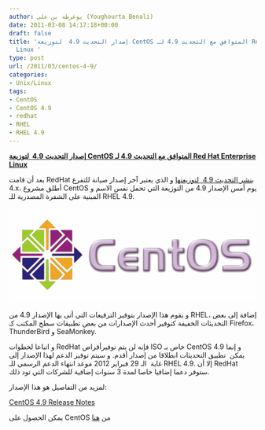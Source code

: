 ```yaml
---
author: يوغرطة بن علي (Youghourta Benali)
date: 2011-03-08 14:17:18+00:00
draft: false
title: 'إصدار التحديث 4.9  لتوزيعة CentOS المتوافق مع التحديث 4.9 لـ Red Hat Enterprise
  Linux '
type: post
url: /2011/03/centos-4-9/
categories:
- Unix/Linux
tags:
- CentOS
- CentOS 4.9
- redhat
- RHEL
- RHEL 4.9
---
```


[**إصدار التحديث 4.9  لتوزيعة CentOS المتوافق مع التحديث 4.9 لـ Red Hat Enterprise Linux**](https://www.it-scoop.com/2011/03/centos-4-9/)


بعد أن قامت RedHat [بنشر التحديث 4.9  لتوزيعتها](https://www.it-scoop.com/2011/02/red-hat-enterprise-linux-4-9/) و الذي يعتبر آخر إصدار صيانة للتفرع 4.x، أطلق مشروع CentOS يوم أمس الإصدار 4.9 من التوزيعة التي تحمل نفس الاسم و المبنية على الشفرة المصدرية للـ RHEL 4.9.






[![](centos-logo.png)
](https://www.it-scoop.com/2011/03/centos-4-9/)



و يقوم هذا الإصدار بتوفير الترقيعات التي أتى بها الإصدار 4.9 من RHEL، إضافة إلى بعض التحديثات الخفيفة كتوفير أحدث الإصدارات من بعض تطبيقات سطح المكتب كـ Firefox، ThunderBird و SeaMonkey.

و اتباعا لخطوات RedHat فإنه لن يتم توفيرأقراص ISO خاص بـ CentOS 4.9 و إنما يمكن  تطبيق التحديثات انطلاقا من إصدار أقدم. و سيتم توفير الدعم لهذا الإصدار إلى غاية  الـ 29 فبراير 2012 موعد انتهاء الدعم الرسمي للـ RHEL 4.9. إلا أن RedHat ستوفر دعما إضافيا خاصا لمدة 3 سنوات إضافية للشركات التي تود ذلك.

لمزيد من التفاصيل هو هذا الإصدار:

[CentOS 4.9 Release Notes](http://wiki.centos.org/Manuals/ReleaseNotes/CentOS4.9)

يمكن الحصول على CentOS من [هنا](http://wiki.centos.org/Download)




